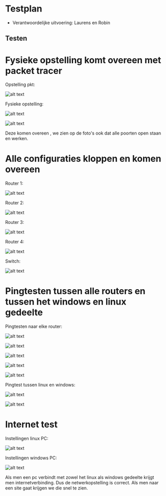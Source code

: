 # Testplan

* Verantwoordelijke uitvoering: Laurens en Robin 

## Testen

# Fysieke opstelling komt overeen met packet tracer

Opstelling pkt:

![alt text](images%20testrapport/opstellingFa.PNG)

Fysieke opstelling:

![alt text](images%20testrapport/opstelling1.jpg)

![alt text](images%20testrapport/opstelling2.jpg)

Deze komen overeen , we zien op de foto's ook dat alle poorten open staan en werken.

# Alle configuraties kloppen en komen overeen

Router 1:

![alt text](images%20testrapport/router1config.png)

Router 2:

![alt text](images%20testrapport/router2config.png)

Router 3:

![alt text](images%20testrapport/router3config.png)

Router 4:

![alt text](images%20testrapport/router4config.png)

Switch:

![alt text](images%20testrapport/switch1config.png)

# Pingtesten tussen alle routers en tussen het windows en linux gedeelte

Pingtesten naar elke router:

![alt text](images%20testrapport/pingdefault.PNG)

![alt text](images%20testrapport/pingrouter1.PNG)

![alt text](images%20testrapport/pingrouter2.PNG)

![alt text](images%20testrapport/pingrouter3.PNG)

![alt text](images%20testrapport/pingrouter4.PNG) 

Pingtest tussen linux en windows:

![alt text](images%20testrapport/pinglinuxwindowws.PNG)

![alt text](images%20testrapport/pingwindowslinux.PNG)


# Internet test

Instellingen linux PC:

![alt text](images%20testrapport/windowsPC.PNG)

Instellingen windows PC:

![alt text](images%20testrapport/linuxPC.PNG)

Als men een pc verbindt met zowel het linux als windows gedeelte krijgt men internetverbinding. Dus de netwerkopstelling is correct.
Als men naar een site gaat krijgen we die snel te zien.





